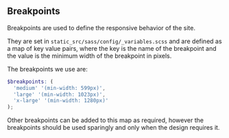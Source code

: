 ## Breakpoints

Breakpoints are used to define the responsive behavior of the site.

They are set in `static_src/sass/config/_variables.scss` and are defined as a map of key value pairs, where the key is the name of the breakpoint and the value is the minimum width of the breakpoint in pixels.

The breakpoints we use are:

```scss
$breakpoints: (
  'medium' '(min-width: 599px)',
  'large' '(min-width: 1023px)',
  'x-large' '(min-width: 1280px)'
);
```

Other breakpoints can be added to this map as required, however the breakpoints should be used sparingly and only when the design requires it.
